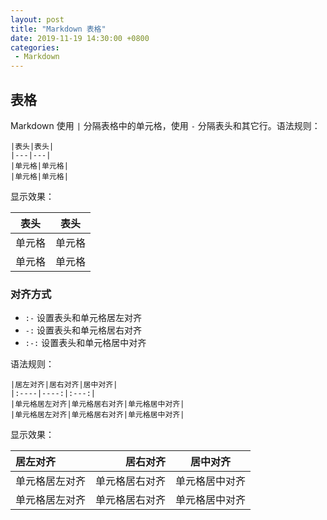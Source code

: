 ```yaml
---
layout: post
title: "Markdown 表格"
date: 2019-11-19 14:30:00 +0800
categories: 
 - Markdown
---
```


## 表格

Markdown 使用 `|` 分隔表格中的单元格，使用 `-` 分隔表头和其它行。语法规则：

<!-- more -->

```text
|表头|表头|
|---|---|
|单元格|单元格|
|单元格|单元格|
```

显示效果：

|表头|表头|
|---|---|
|单元格|单元格|
|单元格|单元格|

### 对齐方式

- `:-`  设置表头和单元格居左对齐
- `-:`  设置表头和单元格居右对齐
- `:-:` 设置表头和单元格居中对齐

语法规则：
```
|居左对齐|居右对齐|居中对齐|
|:----|----:|:---:|
|单元格居左对齐|单元格居右对齐|单元格居中对齐|
|单元格居左对齐|单元格居右对齐|单元格居中对齐|
```
显示效果：

|居左对齐|居右对齐|居中对齐|
|:----|----:|:---:|
|单元格居左对齐|单元格居右对齐|单元格居中对齐|
|单元格居左对齐|单元格居右对齐|单元格居中对齐|
